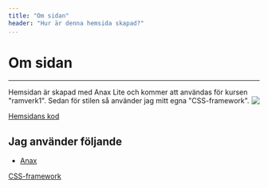 ```yaml
---
title: "Om sidan"
header: "Hur är denna hemsida skapad?"
...
```

# Om sidan

---

Hemsidan är skapad med Anax Lite och kommer att användas för kursen "ramverk1".
<img style="float: right;" src="http://www.voidzy.com/img/bth.png">
Sedan för stilen så använder jag mitt egna "CSS-framework".

<a href="https://github.com/Nicklas766/bth-anax" target="_blank">
    Hemsidans kod
</a>

## Jag använder följande

+ <a href="https://github.com/mosbth/anax" target="_blank">
    Anax
</a>

<a href="https://github.com/Nicklas766/front-end-framwork" target="_blank">
    CSS-framework
</a>
